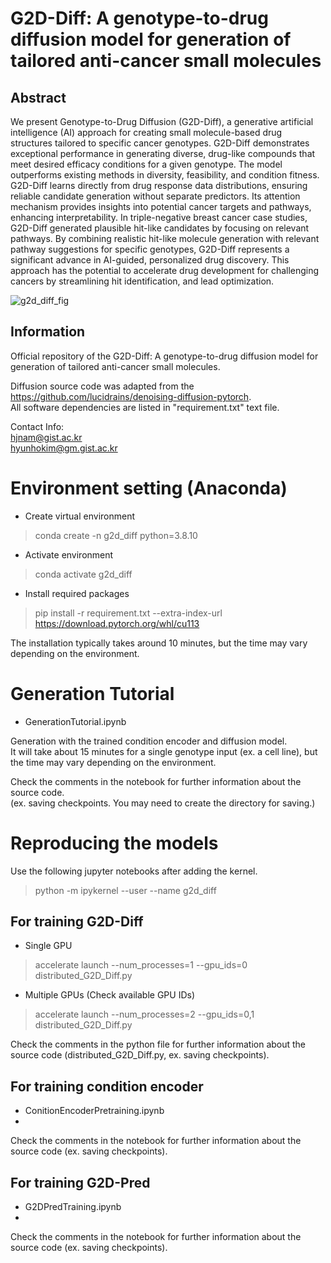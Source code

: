 # G2D-Diff: A genotype-to-drug diffusion model for generation of tailored anti-cancer small molecules
## Abstract
We present Genotype-to-Drug Diffusion (G2D-Diff), a generative artificial intelligence (AI) approach for creating small molecule-based drug structures tailored to specific cancer genotypes. G2D-Diff demonstrates exceptional performance in generating diverse, drug-like compounds that meet desired efficacy conditions for a given genotype. The model outperforms existing methods in diversity, feasibility, and condition fitness. G2D-Diff learns directly from drug response data distributions, ensuring reliable candidate generation without separate predictors. Its attention mechanism provides insights into potential cancer targets and pathways, enhancing interpretability. In triple-negative breast cancer case studies, G2D-Diff generated plausible hit-like candidates by focusing on relevant pathways. By combining realistic hit-like molecule generation with relevant pathway suggestions for specific genotypes, G2D-Diff represents a significant advance in AI-guided, personalized drug discovery. This approach has the potential to accelerate drug development for challenging cancers by streamlining hit identification, and lead optimization. 

![g2d_diff_fig](https://github.com/user-attachments/assets/8feec49b-dc43-4c9b-8e73-2f314524c893)


## Information
Official repository of the G2D-Diff: A genotype-to-drug diffusion model for generation of tailored anti-cancer small molecules.  

Diffusion source code was adapted from the https://github.com/lucidrains/denoising-diffusion-pytorch.   
All software dependencies are listed in "requirement.txt" text file.

Contact Info:   
hjnam@gist.ac.kr  
hyunhokim@gm.gist.ac.kr

# Environment setting (Anaconda)
- Create virtual environment 
> conda create -n g2d_diff python=3.8.10

- Activate environment
> conda activate g2d_diff
 
- Install required packages
> pip install -r requirement.txt --extra-index-url https://download.pytorch.org/whl/cu113

The installation typically takes around 10 minutes, but the time may vary depending on the environment.

# Generation Tutorial
- GenerationTutorial.ipynb
 
Generation with the trained condition encoder and diffusion model.  
It will take about 15 minutes for a single genotype input (ex. a cell line), but the time may vary depending on the environment.  

Check the comments in the notebook for further information about the source code.  
(ex. saving checkpoints. You may need to create the directory for saving.)

# Reproducing the models
Use the following jupyter notebooks after adding the kernel. 
> python -m ipykernel --user --name g2d_diff

## For training G2D-Diff
- Single GPU
> accelerate launch --num_processes=1 --gpu_ids=0 distributed_G2D_Diff.py

- Multiple GPUs (Check available GPU IDs)
> accelerate launch --num_processes=2 --gpu_ids=0,1 distributed_G2D_Diff.py

Check the comments in the python file for further information about the source code (distributed_G2D_Diff.py, ex. saving checkpoints).

## For training condition encoder
- ConitionEncoderPretraining.ipynb
- 
Check the comments in the notebook for further information about the source code (ex. saving checkpoints).
 
## For training G2D-Pred
- G2DPredTraining.ipynb
- 
Check the comments in the notebook for further information about the source code (ex. saving checkpoints).







